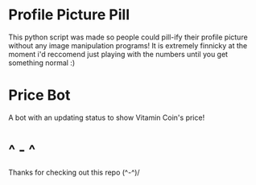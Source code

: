 # Profile Picture Pill
This python script was made so people could pill-ify their profile picture without any image manipulation programs!
It is extremely finnicky at the moment i'd reccomend just playing with the numbers until you get something normal :)
# Price Bot
A bot with an updating status to show Vitamin Coin's price!
# ^ - ^
Thanks for checking out this repo \(^-^)/
